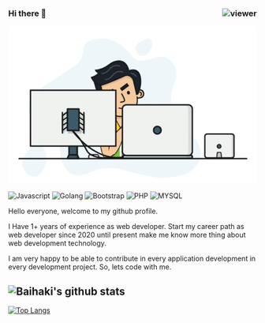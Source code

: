 ### Hi there 👋 <img align="right" src="https://komarev.com/ghpvc/?username=azhe403&style=for-the-badge" alt="viewer" />

![Header Image](https://github.com/Baihaki123/Baihaki123/blob/main/fullstack.gif)
<p>
  <img alt="Javascript" src="https://img.shields.io/badge/javascript%20-%23323330.svg?&style=for-the-badge&logo=javascript&logoColor=%23F7DF1E" />
  <img alt="Golang" src="https://img.shields.io/badge/-Go-45b8d8?style=for-the-badge&logo=go&logoColor=white" />
  <img alt="Bootstrap" src="https://img.shields.io/badge/bootstrap%20-%23563D7C.svg?&style=for-the-badge&logo=bootstrap&logoColor=white"/>
  <img alt="PHP" src="https://img.shields.io/badge/PHP%20-%23563D7C.svg?&style=for-the-badge&logo=php&logoColor=white"/>
  <img alt="MYSQL" src="https://img.shields.io/badge/MYSQL%20-%23563D7C.svg?style=for-the-badge&logo=go&logoColor=white"/>
</p>

Hello everyone, welcome to my github profile.

I Have 1+ years of experience as web developer. Start my career path as web developer since 2020 until present make me know more thing about web development technology.

I am very happy to be able to contribute in every application development in every development project. So, lets code with me.

![Baihaki's github stats](https://github-readme-stats.vercel.app/api?username=baihaki123&count_private=true&show_icons=true&theme=react)
------
[![Top Langs](https://github-readme-stats.vercel.app/api/top-langs/?username=baihaki123)](https://github.com/anuraghazra/github-readme-stats)

<!--
**Baihaki123/Baihaki123** is a ✨ _special_ ✨ repository because its `README.md` (this file) appears on your GitHub profile.

Here are some ideas to get you started:

- 🔭 I’m currently working on ...
- 🌱 I’m currently learning ...
- 👯 I’m looking to collaborate on ...
- 🤔 I’m looking for help with ...
- 💬 Ask me about ...
- 📫 How to reach me: ...
- 😄 Pronouns: ...
- ⚡ Fun fact: ...
-->
